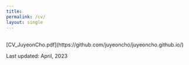```yaml
---
title: 
permalink: /cv/
layout: single
---
```

<br>
[CV_JuyeonCho.pdf](https://github.com/juyeoncho/juyeoncho.github.io/)

Last updated: April, 2023

<!--- [CV_JuyeonCho.pdf](https://github.com/juyeoncho/juyeoncho.github.io/files/7930559/CV_JuyeonCho.pdf) --->
